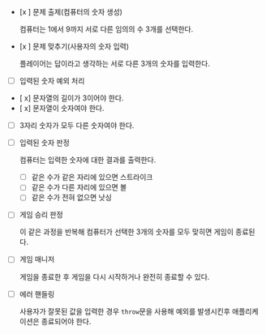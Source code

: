 - [x ]  문제 출제(컴퓨터의 숫자 생성) 

    컴퓨터는 1에서 9까지 서로 다른 임의의 수 3개를 선택한다.
    
- [x ]  문제 맞추기(사용자의 숫자 입력)

    플레이어는 답이라고 생각하는 서로 다른 3개의 숫자를 입력한다.
  
- [ ]  입력된 숫자 예외 처리
  - [ x] 문자열의 길이가 3이어야 한다.
  - [ x] 문자열이 숫자여야 한다.
  - [ ] 3자리 숫자가 모두 다른 숫자여야 한다.
     
- [ ]  입력된 숫자 판정
    
    컴퓨터는 입력한 숫자에 대한 결과를 출력한다. 
    - [ ] 같은 수가 같은 자리에 있으면 스트라이크
    - [ ] 같은 수가 다른 자리에 있으면 볼
    - [ ] 같은 수가 전혀 없으면 낫싱
    
- [ ]  게임 승리 판정
    
    이 같은 과정을 반복해 컴퓨터가 선택한 3개의 숫자를 모두 맞히면 게임이 종료된다.
    
- [ ]  게임 매니저
    
    게임을 종료한 후 게임을 다시 시작하거나 완전히 종료할 수 있다.
    
- [ ]  에러 핸들링
    
    사용자가 잘못된 값을 입력한 경우 `throw`문을 사용해 예외를 발생시킨후 애플리케이션은 종료되어야 한다.